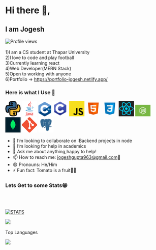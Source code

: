 <!--
**jogeshgupta963/jogeshgupta963** is a ✨ _special_ ✨ repository because its `README.md` (this file) appears on your GitHub profile.



!! Incase u r not accustomed to markdown use this to create yourself a page just like mine => https://arturssmirnovs.github.io/github-profile-readme-generator/
-->

# Hi there 👋,

## I am Jogesh

![Profile views](https://gpvc.arturio.dev/jogeshgupta963)  
<br>
1)I am a CS student at Thapar University
<br>
2)I love to code and play football
<br>
3)Currently learning react
<br>
4)Web Developer(MERN Stack)
<br>
5)Open to working with anyone
<br>
6)Portfolio -> https://portfolio-jogesh.netlify.app/
<br>

<!-- Langusages I use: HTML/CSS/JS/Node/MongoDb/C++/Java -->
<h3>Here is what I Use 👀</h3>
<p float="left">
    <img src="./Icons/Python.webp" width="48" />
    <img src="./Icons/Java.webp" width="48" />
    <img src="./Icons/c++.png" width="40" />
    <img src="./Icons/c.png" width="49" />
    <img src="./Icons/js.png" width="48" />
    <!-- <img src="./Icons/html-1.svg" width="48" /> -->
    <svg xmlns="http://www.w3.org/2000/svg" x="0px" y="0px"
width="48" height="48"
viewBox="0 0 48 48"
style=" fill:#000000;"><path fill="#E65100" d="M41,5H7l3,34l14,4l14-4L41,5L41,5z"></path><path fill="#FF6D00" d="M24 8L24 39.9 35.2 36.7 37.7 8z"></path><path fill="#FFF" d="M24,25v-4h8.6l-0.7,11.5L24,35.1v-4.2l4.1-1.4l0.3-4.5H24z M32.9,17l0.3-4H24v4H32.9z"></path><path fill="#EEE" d="M24,30.9v4.2l-7.9-2.6L15.7,27h4l0.2,2.5L24,30.9z M19.1,17H24v-4h-9.1l0.7,12H24v-4h-4.6L19.1,17z"></path></svg>
    <svg xmlns="http://www.w3.org/2000/svg" x="0px" y="0px"
width="48" height="48"
viewBox="0 0 48 48"
style=" fill:#000000;"><path fill="#0277BD" d="M41,5H7l3,34l14,4l14-4L41,5L41,5z"></path><path fill="#039BE5" d="M24 8L24 39.9 35.2 36.7 37.7 8z"></path><path fill="#FFF" d="M33.1 13L24 13 24 17 28.9 17 28.6 21 24 21 24 25 28.4 25 28.1 29.5 24 30.9 24 35.1 31.9 32.5 32.6 21 32.6 21z"></path><path fill="#EEE" d="M24,13v4h-8.9l-0.3-4H24z M19.4,21l0.2,4H24v-4H19.4z M19.8,27h-4l0.3,5.5l7.9,2.6v-4.2l-4.1-1.4L19.8,27z"></path></svg> 
    <img src="./Icons/react.png" width="48" />
    <img src="./Icons/node.png" width="48" />
    <img src="./Icons/mongosb.png" width="48" />
    <img src="./Icons/git.png" width="48" />
    <img src="./Icons/postgres.jpg" width="48" />
    
</p>

- 👯 I’m looking to collaborate on :Backend projects in node
- 🤔 I’m looking for help in academics
- 💬 Ask me about anything,happy to help!
- 📫 How to reach me: jogeshgupta963@gmail.com📧
- 😄 Pronouns: He/Him
- ⚡ Fun fact: Tomato is a fruit🤯🤯

<!--  [![Top Langs](https://github-readme-stats.vercel.app/api/top-langs/?username=jogeshgupta963)](https://github.com/anuraghazra/github-readme-stats) -->

<!-- [GitHub stats](https://github-readme-stats.vercel.app/api?username=jogeshgupta963&show_icons=true)  -->

<!--
[![trophy](https://github-profile-trophy.vercel.app/?username=jogeshgupta963)](https://github.com/ryo-ma/github-profile-trophy) -->

<h3>Lets Get to some Stats😁</h3>
<br><br>
<p align="left"><a href="https://github.com/jogeshgupta963"><img alt="STATS" src="https://github-readme-stats.vercel.app/api?username=jogeshgupta963&show_icons=true&theme=radical" alt="jogeshgupta963"></a></p>

<img width="44%" src="https://github-readme-streak-stats.herokuapp.com/?user=jogeshgupta963&theme=omni&hide_border=true&include_all_commits=true&hide_title=true" />

<p > Top Languages</p><img width="35%"  src="https://github-readme-stats.vercel.app/api/top-langs/?username=jogeshgupta963&layout=compact&theme=omni&hide_border=true&hide_title=true" />
<!-- <img alt="Akshat's Activity Graph" width="99%" src="https://activity-graph.herokuapp.com/graph?username=jogeshgupta963&bg_color=191621&color=e4dc87&line=cc70a9&point=ffffff&hide_border=true"> -->

